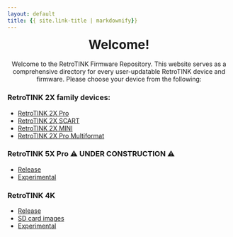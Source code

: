 ```yaml
---
layout: default
title: {{ site.link-title | markdownify}}
---
```


<h1 align="center" style="margin-top: 0px;">Welcome!</h1>
<p align="center" >Welcome to the RetroTINK Firmware Repository. This website serves as a comprehensive directory for every user-updatable RetroTINK device and firmware. Please choose your device from the following:</p>

### RetroTINK 2X family devices:
- [RetroTINK 2X Pro](2xpro.md)
- [RetroTINK 2X SCART](2xscart.md)
- [RetroTINK 2X MINI](2xmini.md)
- [RetroTINK 2X Pro Multiformat](2xm.md)

### RetroTINK 5X Pro ⚠️ UNDER CONSTRUCTION ⚠️
- [Release](5x.md)
- [Experimental](5x-experimental.md)

### RetroTINK 4K
- [Release](4k.md)
- [SD card images](4k-sdcards.md)
- [Experimental](4k-experimental.md)